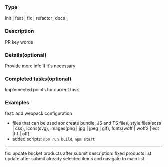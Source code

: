 ### Type
init | feat | fix | refactor| docs |

### Description
PR key words

### Details(optional)
Provide more info if it's necessary

### Completed tasks(optional)
Implemented points for current task

### Examples
feat: add webpack configuration
- files that can be used аor create bundle: JS and TS files, style files(scss | css), 
  icons(svg), images(png | jpg | jpeg | gif), fonts(woff | woff2 | eot |ttf | otf)
- added scripts: ```npm run build```, ```npm start```

------------------

fix: update bucket products after submit
description: fixed products list update after submit already selected items and navigate to main list